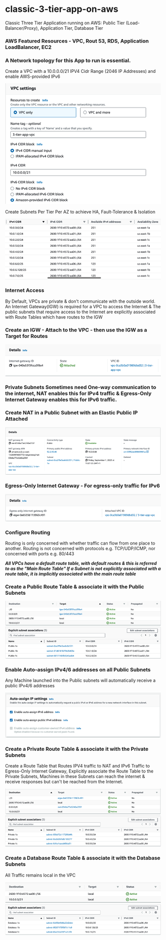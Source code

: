 

# classic-3-tier-app-on-aws
Classic Three Tier Application running on AWS: Public Tier (Load-Balancer/Proxy), Application Tier, Database Tier

### AWS Featured Resources - VPC, Rout 53, RDS, Application LoadBalancer, EC2

### A Network topology for this App to run is essential.
Create a VPC with a 10.0.0.0/21 IPV4 Cidr Range (2046 IP Addresses) and enable AWS-provided IPv6

![Create VPC](./assets/Create3tierVPC.png)

Create Subnets Per Tier Per AZ to achieve HA, Fault-Tolerance & Isolation

![Create Subnet Per Tier Per AZ](./assets/SubnetPerTierPerAZ.png)

### Internet Access
By Default, VPCs are private & don't communicate with the outside world. An Internet Gateway(IGW) is required for a VPC to access the Internet & The public subnets that require access to the Internet are explicitly associated with Route Tables which have routes to the IGW

### Create an IGW - Attach to the VPC - then use the IGW as a Target for Routes

![Create IGW](./assets/3-Tier-App-IGW.png)

### Private Subnets Sometimes need One-way communication to the internet, NAT enables this for IPv4 traffic & Egress-Only Internet Gateway enables this for IPv6 traffic.

### Create NAT in a Public Subnet with an Elastic Public IP Attached

![Create NAT](./assets/CreateNAT.png)

### Egress-Only Internet Gateway - For egress-only traffic for IPv6

![Create EIGW](./assets/3-tier-app-eigw.png)



### Configure Routing
Routing is only concerned with whether traffic can flow from one place to another. Routing is not concerned with protocols e.g. TCP/UDP/ICMP, nor concerned with ports e.g. 80/443

***All VPCs have a default route table, with default routes & this is referred to as the "Main Route Table" If a Subnet is not explicitly associated with a route table, it is implicitly associated with the main route table***


### Create a Public Route Table & associate it with the Public Subnets
![Create Public Route Table](./assets/PublicRouteTable.png)
![Associate Public Route Table to Public Subnets](./assets/ExplicitSubnetAssociations.png)

### Enable Auto-assign IPv4/6 addresses on all Public Subnets
Any Machine launched into the Public subnets will automatically receive a public IPv4/6 addresses

![Auto-assign Public IPs to Public Subnets](./assets/Auto-assignIP-Settings.png)

### Create a Private Route Table & associate it with the Private Subnets
Create a Route Table that Routes IPV4 traffic to NAT and IPv6 Traffic to Egress-Only Internet Gateway, Explicitly associate the Route Table to the Private Subnets, Machines in these Subnets can reach the internet & receive responses but can't be reached from the Internet.

![Create Private Route Table](./assets/CreatePrivateRouteTable.png)
![Associate Private Route Table to Private Subnets](./assets/ExplicitPrivateSubnetAssoc.png)

### Create a Database Route Table & associate it with the Database Subnets
All Traffic remains local in the VPC

![Create Database Route Table](./assets/CreateDatabaseRouteTable.png)
![Associate Database Route Table to Database Subnets](./assets/ExplicitDatabaseSubnetAssoc.png)

